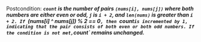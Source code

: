 Postcondition: ***`count` is the number of pairs `(nums[i], nums[j])` where both numbers are either even or odd, `j` is `i + 2`, and `len(nums)` is greater than `i + 2. If `(nums[i] ^ nums[j]) % 2 == 0`, then `count` is incremented by 1, indicating that the pair consists of both even or both odd numbers. If the condition is not met, `count` remains unchanged.***